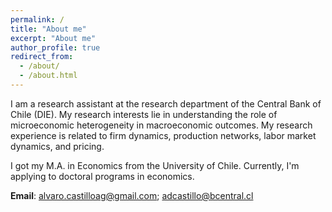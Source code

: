 ```yaml
---
permalink: /
title: "About me"
excerpt: "About me"
author_profile: true
redirect_from: 
  - /about/
  - /about.html
---
```


I am a research assistant at the research department of the Central Bank of Chile (DIE). My research interests lie in understanding the role of microeconomic heterogeneity in macroeconomic outcomes. My research experience is related to firm dynamics, production networks, labor market dynamics, and pricing.

I got my M.A. in Economics from the University of Chile. Currently, I'm applying to doctoral programs in economics.

<b>Email</b>: alvaro.castilloag@gmail.com; adcastillo@bcentral.cl

